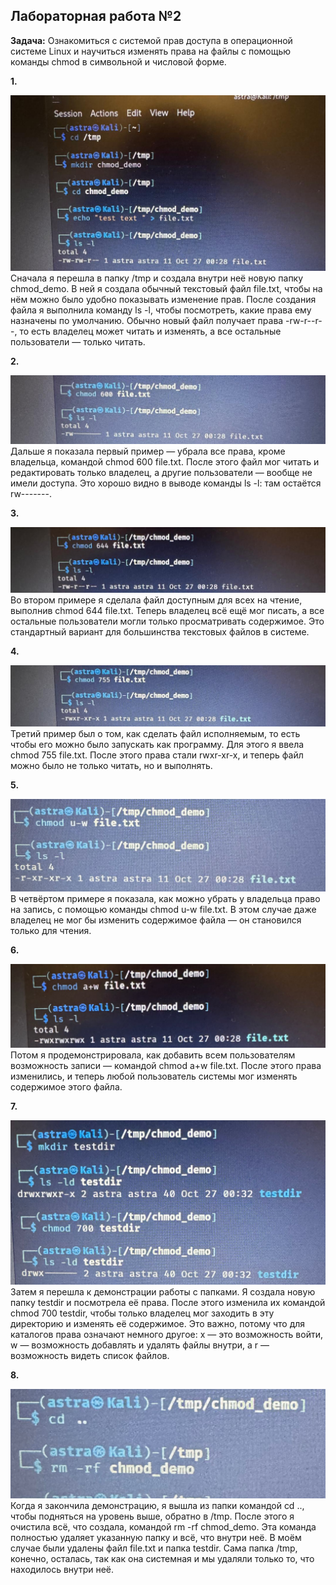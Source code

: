 ## Лабораторная работа №2

**Задача:** Ознакомиться с системой прав доступа в операционной системе Linux и научиться изменять права на файлы с помощью команды chmod в символьной и числовой форме.<br>

**1.**

![image1](image1.jpg)
Сначала я перешла в папку /tmp и создала внутри неё новую папку chmod_demo. В ней я создала обычный текстовый файл file.txt, чтобы на нём можно было удобно показывать изменение прав. После создания файла я выполнила команду ls -l, чтобы посмотреть, какие права ему назначены по умолчанию. Обычно новый файл получает права -rw-r--r--, то есть владелец может читать и изменять, а все остальные пользователи — только читать.

**2.**

![image2](image2.jpg)
Дальше я показала первый пример — убрала все права, кроме владельца, командой chmod 600 file.txt. После этого файл мог читать и редактировать только владелец, а другие пользователи — вообще не имели доступа. Это хорошо видно в выводе команды ls -l: там остаётся rw-------.

**3.**

![image3](image3.jpg)
Во втором примере я сделала файл доступным для всех на чтение, выполнив chmod 644 file.txt. Теперь владелец всё ещё мог писать, а все остальные пользователи могли только просматривать содержимое. Это стандартный вариант для большинства текстовых файлов в системе.

**4.**

![image4](image4.jpg)
Третий пример был о том, как сделать файл исполняемым, то есть чтобы его можно было запускать как программу. Для этого я ввела chmod 755 file.txt. После этого права стали rwxr-xr-x, и теперь файл можно было не только читать, но и выполнять.

**5.**

![image5](image5.jpg)
В четвёртом примере я показала, как можно убрать у владельца право на запись, с помощью команды chmod u-w file.txt. В этом случае даже владелец не мог бы изменить содержимое файла — он становился только для чтения.

**6.**

![image6](image6.jpg)
Потом я продемонстрировала, как добавить всем пользователям возможность записи — командой chmod a+w file.txt. После этого права изменились, и теперь любой пользователь системы мог изменять содержимое этого файла.

**7.**

![image7](image7.jpg)
Затем я перешла к демонстрации работы с папками. Я создала новую папку testdir и посмотрела её права. После этого изменила их командой chmod 700 testdir, чтобы только владелец мог заходить в эту директорию и изменять её содержимое. Это важно, потому что для каталогов права означают немного другое: x — это возможность войти, w — возможность добавлять и удалять файлы внутри, а r — возможность видеть список файлов.

**8.**

![image8](image8.jpg)
Когда я закончила демонстрацию, я вышла из папки командой cd .., чтобы подняться на уровень выше, обратно в /tmp. После этого я очистила всё, что создала, командой rm -rf chmod_demo. Эта команда полностью удаляет указанную папку и всё, что внутри неё. В моём случае были удалены файл file.txt и папка testdir. Сама папка /tmp, конечно, осталась, так как она системная и мы удаляли только то, что находилось внутри неё.
